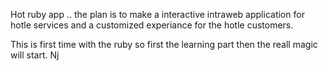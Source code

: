 Hot ruby app .. the plan is to make a interactive intraweb application for hotle 
services and a customized experiance for the hotle customers. 

This is first time with the ruby so first the learning part then the reall magic will start. 
Nj